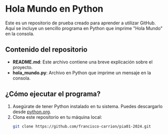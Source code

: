 # Hola Mundo en Python

Este es un repositorio de prueba creado para aprender a utilizar GitHub. Aquí se incluye un sencillo programa en Python que imprime "Hola Mundo" en la consola.

## Contenido del repositorio

- **README.md**: Este archivo contiene una breve explicación sobre el proyecto.
- **hola_mundo.py**: Archivo en Python que imprime un mensaje en la consola.

## ¿Cómo ejecutar el programa?

1. Asegúrate de tener Python instalado en tu sistema. Puedes descargarlo desde [python.org](https://www.python.org/).
2. Clona este repositorio en tu máquina local:
   ```bash
   git clone https://github.com/francisco-carrion/pia01-2024.git
   ```
